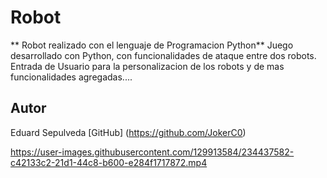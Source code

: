 # Robot

** Robot realizado con el lenguaje de Programacion Python**
Juego desarrollado con Python, con funcionalidades de ataque entre dos robots. 
Entrada de Usuario para la personalizacion de los robots y de mas funcionalidades agregadas....



## Autor

Eduard Sepulveda
[GitHub]  (https://github.com/JokerC0)







https://user-images.githubusercontent.com/129913584/234437582-c42133c2-21d1-44c8-b600-e284f1717872.mp4

